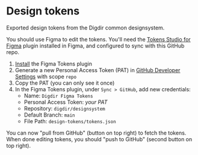 # Design tokens

Exported design tokens from the Digdir common designsystem.

You should use Figma to edit the tokens. You'll need the [Tokens Studio for Figma](https://docs.tokens.studio/) plugin installed in Figma, and configured to sync with this GitHub repo.

1. [Install](<https://www.figma.com/community/plugin/843461159747178978/Tokens-Studio-for-Figma-(Figma-Tokens)>) the Figma Tokens plugin
1. Generate a new Personal Access Token (PAT) in [GitHub Developer Settings](https://github.com/settings/tokens) with scope `repo`
1. Copy the PAT (you can only see it once)
1. In the Figma Tokens plugin, under `Sync > GitHub`, add new credentials:
   - Name: `Digdir Figma Tokens`
   - Personal Access Token: _your PAT_
   - Repository: `digdir/designsystem`
   - Default Branch: `main`
   - File Path: `design-tokens/tokens.json`

You can now "pull from GitHub" (button on top right) to fetch the tokens. When done editing tokens, you should "push to GitHub" (second button on top right).
